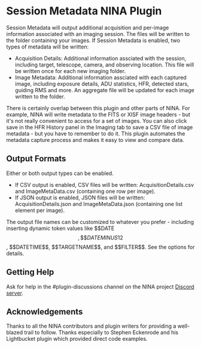 # Session Metadata NINA Plugin

Session Metadata will output additional acquisition and per-image information associated with an imaging session.  The files will be written to the folder containing your images. If Session Metadata is enabled, two types of metadata will be written:

* Acquisition Details: Additional information assciated with the session, including target, telescope, camera, and observing location.  This file will be written once for each new imaging folder.
* Image Metadata: Additional information assciated with each captured image, including exposure details, ADU statistics, HFR, detected stars, guiding RMS and more. An aggregate file will be updated for each image written to the folder.

There is certainly overlap between this plugin and other parts of NINA.  For example, NINA will write metadata to the FITS or XISF image headers - but it's not really convenient to access for a set of images.  You can also click save in the HFR History panel in the Imaging tab to save a CSV file of image metadata - but you have to remember to do it.  This plugin automates the metadata capture process and makes it easy to view and compare data.

## Output Formats
Either or both output types can be enabled.
* If CSV output is enabled, CSV files will be written: AcquisitionDetails.csv and ImageMetaData.csv (containing one row per image).
* If JSON output is enabled, JSON files will be written: AcquisitionDetails.json and ImageMetaData.json (containing one list element per image).

The output file names can be customized to whatever you prefer - including inserting dynamic token values like \$\$DATE$$, \$\$DATEMINUS12$$, \$\$DATETIME\$\$, \$\$TARGETNAME\$\$, and \$\$FILTER\$\$.  See the options for details.

## Getting Help
Ask for help in the #plugin-discussions channel on the NINA project [Discord server](https://discord.com/invite/rWRbVbw).

## Acknowledgements

Thanks to all the NINA contributors and plugin writers for providing a well-blazed trail to follow.  Thanks especially to Stephen Eckenrode and his Lightbucket plugin which provided direct code examples.

